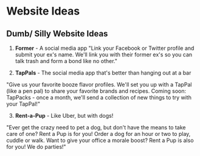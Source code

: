 # Website Ideas

## Dumb/ Silly Website Ideas

1. **Former** - A social media app
"Link your Facebook or Twitter profile and submit your ex's name. We'll link you with their former ex's so you can talk trash and form a bond like no other."

2. **TapPals** - The social media app that's better than hanging out at a bar

"Give us your favorite booze flavor profiles. We'll set you up with a TapPal (like a pen pal) to share your favorite brands and recipes. Coming soon: TapPacks - once a month, we'll send a collection of new things to try with your TapPal!"

3. **Rent-a-Pup** - Like Uber, but with dogs!

"Ever get the crazy need to pet a dog, but don't have the means to take care of one? Rent a Pup is for you! Order a dog for an hour or two to play, cuddle or walk. Want to give your office a morale boost? Rent a Pup is also for you! We do parties!"
